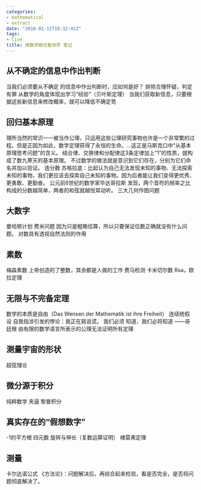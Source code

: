 ```yaml
---
categories: 
- mathematical
- extract
date: "2018-01-11T18:32:41Z"
tags: 
- live
title: 用数学眼光看世界 笔记
---
```


## 从不确定的信息中作出判断

当我们必须要从不确定 的信息中作出判断时，应如何是好？
排除合理怀疑，判定有罪
从数学的角度体现出学习“经验”（贝叶斯定理）
当我们获取新信息，只要根据这些新信息来修改概率，就可以降低不确定笥

## 回归基本原理

理所当然的常识一一被当作公理，只运用这些公理研究事物也许是一个非常繁的过程。但是正因为如此，数学定理获得了永恒的生命。…这正是马斯克口中“从基本原理思考问题”的含义。
结合律、交换律和分配律这3条定律加上“1”的性质，就构成了数九寒天的基本原理。
不过数学的做法就是意识到它们存在，分别为它们命名并加以验证。
连分数
苏格拉底：比起认为自己无法发现未知的事物、无法探索未知的事物，我们更应该去探索自己未知的事物。因为后者能让我们变得更优秀、更勇敢、更勤奋。
公元前6世纪的数学家毕达哥拉斯 发现，两个音符的频率之比构成的分数越简单，两者的和弦就越悦耳动听。
三大几何作图问题

## 大数字

曼哈顿计划
费米问题
因为只是粗略估算，所以只要保证位数正确就没有什么问题。
对数具有透视自然法则的作用

## 素数

梅森素数
上帝创造的了整数，其余都是人做的工作
费马检测
卡米切尔数
Rsa，欧拉定理

## 无限与不完备定理

数学的本质是自由（Das Wensen der Mathematik ist ihre Freiheit）
连续统假设
自我指涉引发的悖论：我正在肩说谎。
我们必须 知道，我们必将知道 ——哥廷根
由有限的数学语言所表示的公理无法证明所有定理

## 测量宇宙的形状

超弦理论

## 微分源于积分 

纯粹数学
夹逼
黎曼积分

## 真实存在的“假想数字”

-1的平方根
四元数
旋转与伸长（复数运算证明）
棣莫弗定理 

## 测量
卡尔达诺公式
《方法论》：问题解决后，再综合起来检验，看是否完全，是否将问题彻底解决了。

